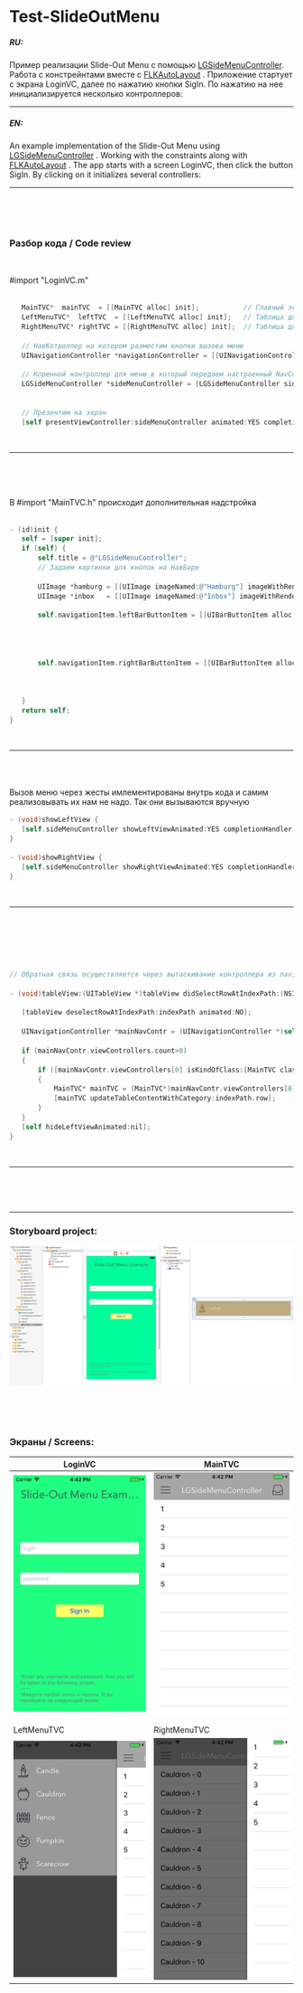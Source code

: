 # Test-SlideOutMenu



##### RU:
 Пример реализации Slide-Out Menu с помощью [LGSideMenuController](https://github.com/Friend-LGA/LGSideMenuController).
 Работа с констрейнтами вместе с [FLKAutoLayout](https://github.com/floriankugler/FLKAutoLayout) .
 Приложение стартует с экрана LoginVC, далее по нажатию кнопки SigIn. По нажатию на нее инициализируется несколько контроллеров:
 
----
##### EN:
An example implementation of the Slide-Out Menu using [LGSideMenuController](https://github.com/Friend-LGA/LGSideMenuController) .
Working with the constraints along with [FLKAutoLayout](https://github.com/floriankugler/FLKAutoLayout) .
The app starts with a screen LoginVC, then click the button SigIn. By clicking on it initializes several controllers:
 
----

<br><br><br>


### Разбор кода / Code review
<br>

 #import "LoginVC.m" 
 ```objective-c 
 
    MainTVC*  mainTVC  = [[MainTVC alloc] init];           // Главный экран таблица 
    LeftMenuTVC*  leftTVC  = [[LeftMenuTVC alloc] init];   // Таблица для левого меню 
    RightMenuTVC* rightTVC = [[RightMenuTVC alloc] init];  // Таблица для правого меню 
     
    // НавКотроллер на котором разместим кнопки вызова меню 
    UINavigationController *navigationController = [[UINavigationController alloc] initWithRootViewController:mainTVC]; 
    
    // Коренной контроллер для меню в который передаем настроенный NavContr(с mainTVC внутри) и боковыми контроллерами  
    LGSideMenuController *sideMenuController = [LGSideMenuController sideMenuControllerWithRootViewController:navigationController  
                                                                                           leftViewController:leftTVC 
                                                                                         rightViewController:rightTVC];  
    // Презентим на экран
    [self presentViewController:sideMenuController animated:YES completion:nil];

 ```  
 <br>
 
----

<br>

<br><br>
В #import "MainTVC.h" происходит дополнительная надстройка
 ```objective-c 

- (id)init {
    self = [super init];
    if (self) {
        self.title = @"LGSideMenuController";
        // Задаем картинки для кнопок на НавБаре

        UIImage *hamburg = [[UIImage imageNamed:@"Hamburg"] imageWithRenderingMode:UIImageRenderingModeAlwaysOriginal];
        UIImage *inbox   = [[UIImage imageNamed:@"Inbox"] imageWithRenderingMode:UIImageRenderingModeAlwaysOriginal];

        self.navigationItem.leftBarButtonItem = [[UIBarButtonItem alloc] initWithImage:hamburg 
                                                                                 style:UIBarButtonItemStylePlain 
                                                                                 target:self 
                                                                                 action:@selector(showLeftView)];

        self.navigationItem.rightBarButtonItem = [[UIBarButtonItem alloc] initWithImage:inbox 
                                                                                  style:UIBarButtonItemStylePlain
                                                                                  target:self 
                                                                                  action:@selector(showRightView)];
    }
    return self;
}
```
<br>

----

<br>
<br><br>
Вызов меню через жесты имлементированы внутрь кода и самим реализовывать их нам не надо.
Так они вызываются вручную

 ```objective-c 
- (void)showLeftView {
    [self.sideMenuController showLeftViewAnimated:YES completionHandler:nil];
}

- (void)showRightView {
    [self.sideMenuController showRightViewAnimated:YES completionHandler:nil];
}
```

<br>

----

<br>


<br><br>
 ```objective-c 

// Обратная связь осуществляется через вытаскивание контроллера из navigationController.rootViewController

- (void)tableView:(UITableView *)tableView didSelectRowAtIndexPath:(NSIndexPath *)indexPath {
    
    [tableView deselectRowAtIndexPath:indexPath animated:NO];
    
    UINavigationController *mainNavContr = (UINavigationController *)self.sideMenuController.rootViewController;
    
    if (mainNavContr.viewControllers.count>0)
    {
        if ([mainNavContr.viewControllers[0] isKindOfClass:[MainTVC class]])
        {
            MainTVC* mainTVC = (MainTVC*)mainNavContr.viewControllers[0];
            [mainTVC updateTableContentWithCategory:indexPath.row];
        }
    }    
    [self hideLeftViewAnimated:nil];
}
```
<br>

----

<br>
<br><br>

---

### Storyboard project:


![alt text](https://raw.githubusercontent.com/HackDeveloperUA/Test-SlideOutMenu/master/ScreenShots/ScreenOfProject.png)

<br><br><br>

###  Экраны / Screens:

| LoginVC  | MainTVC |
| ------------- | ------------- |
| ![alt text](https://raw.githubusercontent.com/HackDeveloperUA/Test-SlideOutMenu/master/ScreenShots/1.png)  | ![alt text](https://raw.githubusercontent.com/HackDeveloperUA/Test-SlideOutMenu/master/ScreenShots/2.png)  |
|             |              |
|             |              |
| LeftMenuTVC | RightMenuTVC |
| ![alt text](https://raw.githubusercontent.com/HackDeveloperUA/Test-SlideOutMenu/master/ScreenShots/3.png)  | ![alt text](https://raw.githubusercontent.com/HackDeveloperUA/Test-SlideOutMenu/master/ScreenShots/4.png) |

